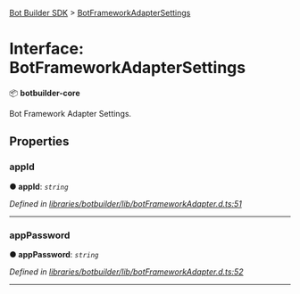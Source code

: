 [Bot Builder SDK](../README.md) > [BotFrameworkAdapterSettings](../interfaces/botbuilder.botframeworkadaptersettings.md)



# Interface: BotFrameworkAdapterSettings


:package: **botbuilder-core**

Bot Framework Adapter Settings.


## Properties
<a id="appid"></a>

###  appId

**●  appId**:  *`string`* 

*Defined in [libraries/botbuilder/lib/botFrameworkAdapter.d.ts:51](https://github.com/Microsoft/botbuilder-js/blob/99f6a4a/libraries/botbuilder/lib/botFrameworkAdapter.d.ts#L51)*





___

<a id="apppassword"></a>

###  appPassword

**●  appPassword**:  *`string`* 

*Defined in [libraries/botbuilder/lib/botFrameworkAdapter.d.ts:52](https://github.com/Microsoft/botbuilder-js/blob/99f6a4a/libraries/botbuilder/lib/botFrameworkAdapter.d.ts#L52)*





___


